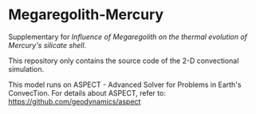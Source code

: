 # Megaregolith-Mercury
Supplementary for *Influence of Megaregolith on the thermal evolution of Mercury's silicate shell*.  
  
This repository only contains the source code of the 2-D convectional simulation.
  
This model runs on ASPECT - Advanced Solver for Problems in Earth's ConvecTion. For details about ASPECT, refer to: https://github.com/geodynamics/aspect
